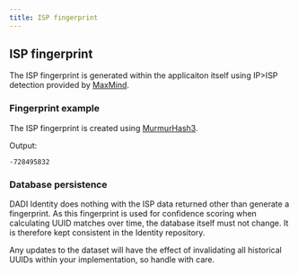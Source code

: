 ```yaml
---
title: ISP fingerprint
---
```


## ISP fingerprint

The ISP fingerprint is generated within the applicaiton itself using IP>ISP detection provided by [MaxMind](https://www.maxmind.com).

### Fingerprint example

The ISP fingerprint is created using [MurmurHash3](https://en.wikipedia.org/wiki/MurmurHash).

Output:

	-728495832

### Database persistence

DADI Identity does nothing with the ISP data returned other than generate a fingerprint. As this fingerprint is used for confidence scoring when calculating UUID matches over time, the database itself must not change. It is therefore kept consistent in the Identity repository.

Any updates to the dataset will have the effect of invalidating all historical UUIDs within your implementation, so handle with care.
